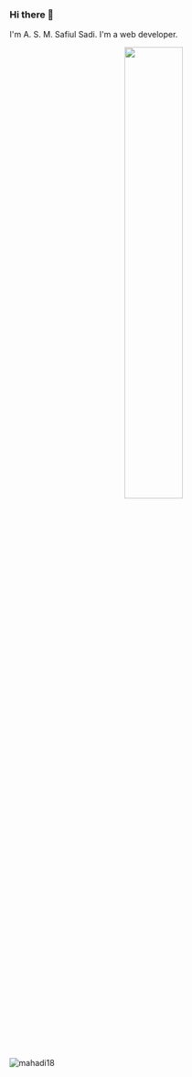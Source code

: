 ### Hi there 👋
I'm A. S. M. Safiul Sadi. I'm a web developer.

<p align="center">
<img src="https://github-readme-streak-stats.herokuapp.com?user=SafiulSadi&theme=tokyonight-duo&hide_border=false" width="45%"/>
</p>

<p align="left"> <img src="https://komarev.com/ghpvc/?username=SafiulSadi
&label=Profile%20views&color=0e75b6&style=flat" alt="mahadi18" /> </p>

<!--
This is a ✨ _special_ ✨ repository because its `README.md` (this file) appears on your GitHub profile.
![Profile Views](https://komarev.com/ghpvc/?username=your-username&color=blue)


Here are some ideas to get you started:

- 🔭 I’m currently working on ...
- 🌱 I’m currently learning ...
- 👯 I’m looking to collaborate on ...
- 🤔 I’m looking for help with ...
- 💬 Ask me about ...
- 📫 How to reach me: ...
- 😄 Pronouns: ...
- ⚡ Fun fact: ...
-->
